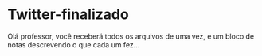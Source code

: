 # Twitter-finalizado
Olá professor, você receberá todos os arquivos de uma vez, e um bloco de notas descrevendo o que cada um fez... 
